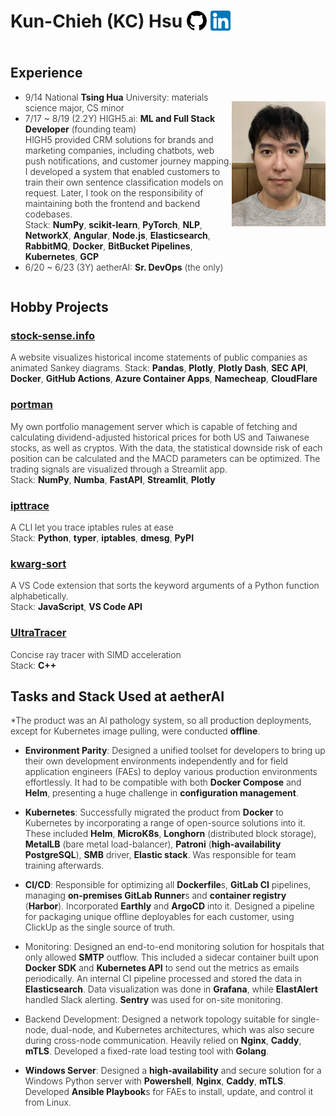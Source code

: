 <div style="font-weight: 300;">

# Kun-Chieh (KC) Hsu <span style="vertical-align: middle;">[![](./assets/github.png)](https://github.com/sieginglion/resume)</span> <span style="vertical-align: middle;">[![](./assets/linkedin.png)](https://www.linkedin.com/in/sieginglion/)</span>

<div style="display: flex; justify-content: space-between; align-items: center;">
<div>

## Experience

- 9/14 National **Tsing Hua** University: materials science major, CS minor
- 7/17 ~ 8/19 (2.2Y) HIGH5.ai: **ML and Full Stack Developer** (founding team) \
  HIGH5 provided CRM solutions for brands and marketing companies, including chatbots, web push notifications, and customer journey mapping. I developed a system that enabled customers to train their own sentence classification models on request. Later, I took on the responsibility of maintaining both the frontend and backend codebases. \
  Stack: **NumPy**, **scikit-learn**, **PyTorch**, **NLP**, **NetworkX**, **Angular**, **Node.js**, **Elasticsearch**, **RabbitMQ**, **Docker**, **BitBucket Pipelines**, **Kubernetes**, **GCP**
- 6/20 ~ 6/23 (3Y) aetherAI: **Sr. DevOps** (the only)

</div>
<img src="./assets/sieginglion.jpeg" height=200></img>
</div>

## Hobby Projects

### [stock-sense.info](https://stock-sense.info/)

A website visualizes historical income statements of public companies as animated Sankey diagrams.
Stack: **Pandas**, **Plotly**, **Plotly Dash**, **SEC API**, **Docker**, **GitHub Actions**, **Azure Container Apps**, **Namecheap**, **CloudFlare**

### [portman](https://github.com/sieginglion/portman)

My own portfolio management server which is capable of fetching and calculating dividend-adjusted historical prices for both US and Taiwanese stocks, as well as cryptos. With the data, the statistical downside risk of each position can be calculated and the MACD parameters can be optimized. The trading signals are visualized through a Streamlit app. \
Stack: **NumPy**, **Numba**, **FastAPI**, **Streamlit**, **Plotly**

### [ipttrace](https://pypi.org/project/ipttrace/)

A CLI let you trace iptables rules at ease \
Stack: **Python**, **typer**, **iptables**, **dmesg**, **PyPI**

### [kwarg-sort](https://marketplace.visualstudio.com/items?itemName=sieginglion.kwarg-sort)

A VS Code extension that sorts the keyword arguments of a Python function alphabetically. \
Stack: **JavaScript**, **VS Code API**

### [UltraTracer](https://github.com/sieginglion/UltraTracer)

Concise ray tracer with SIMD acceleration \
Stack: **C++**

## Tasks and Stack Used at aetherAI

\*The product was an AI pathology system, so all production deployments, except for Kubernetes image pulling, were conducted **offline**.

- **Environment Parity**: Designed a unified toolset for developers to bring up their own development environments independently and for field application engineers (FAEs) to deploy various production environments effortlessly. It had to be compatible with both **Docker Compose** and **Helm**, presenting a huge challenge in **configuration management**.

- **Kubernetes**: Successfully migrated the product from **Docker** to Kubernetes by incorporating a range of open-source solutions into it. These included **Helm**, **MicroK8s**, **Longhorn** (distributed block storage), **MetalLB** (bare metal load-balancer), **Patroni** (**high-availability PostgreSQL**), **SMB** driver, **Elastic stack**. Was responsible for team training afterwards.

- **CI/CD**: Responsible for optimizing all **Dockerfile**s, **GitLab CI** pipelines, managing **on-premises GitLab Runner**s and **container registry** (**Harbor**). Incorporated **Earthly** and **ArgoCD** into it. Designed a pipeline for packaging unique offline deployables for each customer, using ClickUp as the single source of truth.

- Monitoring: Designed an end-to-end monitoring solution for hospitals that only allowed **SMTP** outflow. This included a sidecar container built upon **Docker SDK** and **Kubernetes API** to send out the metrics as emails periodically. An internal CI pipeline processed and stored the data in **Elasticsearch**. Data visualization was done in **Grafana**, while **ElastAlert** handled Slack alerting. **Sentry** was used for on-site monitoring.

- Backend Development: Designed a network topology suitable for single-node, dual-node, and Kubernetes architectures, which was also secure during cross-node communication. Heavily relied on **Nginx**, **Caddy**, **mTLS**. Developed a fixed-rate load testing tool with **Golang**.

- **Windows Server**: Designed a **high-availability** and secure solution for a Windows Python server with **Powershell**, **Nginx**, **Caddy**, **mTLS**. Developed **Ansible Playbook**s for FAEs to install, update, and control it from Linux.

</div>
